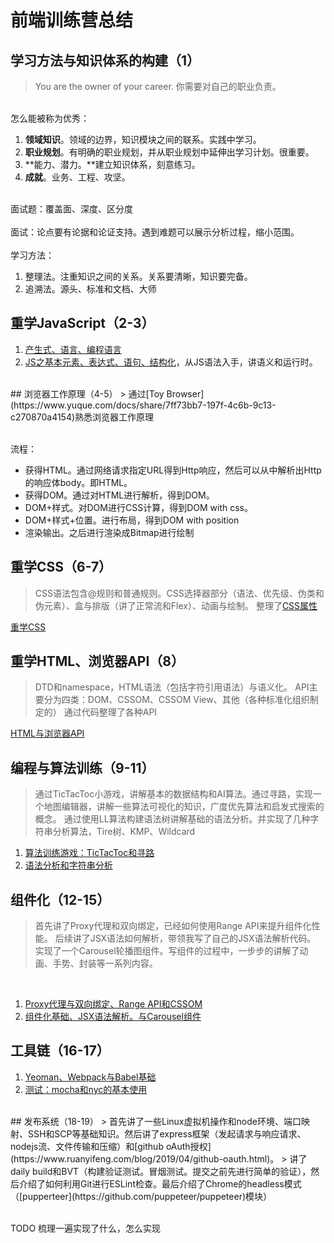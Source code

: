 # 前端训练营总结

<a name="KjRJl"></a>
## 学习方法与知识体系的构建（1）
> You are the owner of your career. 你需要对自己的职业负责。


<br />怎么能被称为优秀：

1. **领域知识**。领域的边界，知识模块之间的联系。实践中学习。
1. **职业规划**。有明确的职业规划，并从职业规划中延伸出学习计划。很重要。
1. **能力、潜力。**建立知识体系，刻意练习。
1. **成就**。业务、工程、攻坚。


<br />面试题：覆盖面、深度、区分度<br />
<br />面试：论点要有论据和论证支持。遇到难题可以展示分析过程，缩小范围。<br />
<br />学习方法：

1. 整理法。注重知识之间的关系。关系要清晰，知识要完备。
1. 追溯法。源头、标准和文档、大师



<a name="f52y3"></a>
## 重学JavaScript（2-3）

1. [产生式、语言、编程语言](https://www.yuque.com/docs/share/a5325cb0-673d-47b9-b971-9441e1d9230c)
1. [JS之基本元素、表达式、语句、结构化](https://www.yuque.com/docs/share/2e6ecffd-2af3-45e0-9fe8-a018f8bbc51e)，从JS语法入手，讲语义和运行时。

<br />
<a name="JcVwf"></a>
## 浏览器工作原理（4-5）
> 通过[Toy Browser](https://www.yuque.com/docs/share/7ff73bb7-197f-4c6b-9c13-c270870a4154)熟悉浏览器工作原理


<br />流程：

- 获得HTML。通过网络请求指定URL得到Http响应，然后可以从中解析出Http的响应体body。即HTML。
- 获得DOM。通过对HTML进行解析，得到DOM。
- DOM+样式。对DOM进行CSS计算，得到DOM with css。
- DOM+样式+位置。进行布局，得到DOM with position
- 渲染输出。之后进行渲染成Bitmap进行绘制



<a name="PYd7C"></a>
## 重学CSS（6-7）
> CSS语法包含@规则和普通规则。CSS选择器部分（语法、优先级、伪类和伪元素）、盒与排版（讲了正常流和Flex）、动画与绘制。
> 整理了[CSS属性](https://mubu.com/doc/4rQ9Lx5PjC7#m)

[重学CSS](https://www.yuque.com/docs/share/89e574cc-bfb3-49d9-a030-ba56b4934681)<br />

<a name="lnOgL"></a>
## 重学HTML、浏览器API（8）
> DTD和namespace，HTML语法（包括字符引用语法）与语义化。
> API主要分为四类：DOM、CSSOM、CSSOM View、其他（各种标准化组织制定的）
> 通过代码整理了各种API

[HTML与浏览器API](https://www.yuque.com/docs/share/5b008cd4-c82d-4d9d-b91c-c927d875e9a4)<br />

<a name="IDdlx"></a>
## 编程与算法训练（9-11）
> 通过TicTacToc小游戏，讲解基本的数据结构和AI算法。通过寻路，实现一个地图编辑器，讲解一些算法可视化的知识，广度优先算法和启发式搜索的概念。
> 通过使用LL算法构建语法树讲解基础的语法分析。并实现了几种字符串分析算法，Tire树、KMP、Wildcard

1. [算法训练游戏：TicTacToc和寻路](https://www.yuque.com/docs/share/1134c78f-c774-4d9d-8844-3f1c56550c21)
1. [语法分析和字符串分析](https://www.yuque.com/docs/share/4b4b8998-bf83-43e2-a409-28c7143b1ae4)



<a name="wMpZB"></a>
## 组件化（12-15）
> 首先讲了Proxy代理和双向绑定，已经如何使用Range API来提升组件化性能。
> 后续讲了JSX语法如何解析，带领我写了自己的JSX语法解析代码。
> 实现了一个Carousel轮播图组件。写组件的过程中，一步步的讲解了动画、手势、封装等一系列内容。

<br />

1. [Proxy代理与双向绑定、Range API和CSSOM](https://www.yuque.com/docs/share/3ffa0592-e5b0-4141-9a62-30b3030e1493)
1. [组件化基础、JSX语法解析。与Carousel组件](https://www.yuque.com/docs/share/4d69250c-0111-4d4b-865e-d358d6e5a1be)



<a name="f5zbh"></a>
## 工具链（16-17）

1. [Yeoman、Webpack与Babel基础](https://www.yuque.com/docs/share/f3d95f60-32a3-4747-aba0-b03148d19087)
1. [测试：mocha和nyc的基本使用](https://www.yuque.com/docs/share/29fa6103-bc65-4381-bf4a-047810b8b4cb)

<br />
<a name="Nhjvq"></a>
## 发布系统（18-19）
> 首先讲了一些Linux虚拟机操作和node环境、端口映射、SSH和SCP等基础知识。然后讲了express框架（发起请求与响应请求、nodejs流、文件传输和压缩）和[github oAuth授权](https://www.ruanyifeng.com/blog/2019/04/github-oauth.html)。
> 讲了daily build和BVT（构建验证测试。冒烟测试。提交之前先进行简单的验证），然后介绍了如何利用Git进行ESLint检查。最后介绍了Chrome的headless模式（[pupperteer](https://github.com/puppeteer/puppeteer)模块）


<br />TODO 梳理一遍实现了什么，怎么实现
